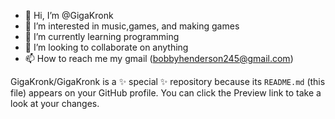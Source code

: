 - 👋 Hi, I’m @GigaKronk
- 👀 I’m interested in music,games, and making games
- 🌱 I’m currently learning programming
- 💞️ I’m looking to collaborate on anything
- 📫 How to reach me my gmail (bobbyhenderson245@gmail.com)


GigaKronk/GigaKronk is a ✨ special ✨ repository because its `README.md` (this file) appears on your GitHub profile.
You can click the Preview link to take a look at your changes.
